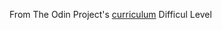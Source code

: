 From The Odin Project's [curriculum](http://www.theodinproject.com/courses/web-development-101/lessons/html-css) 
Difficul Level 